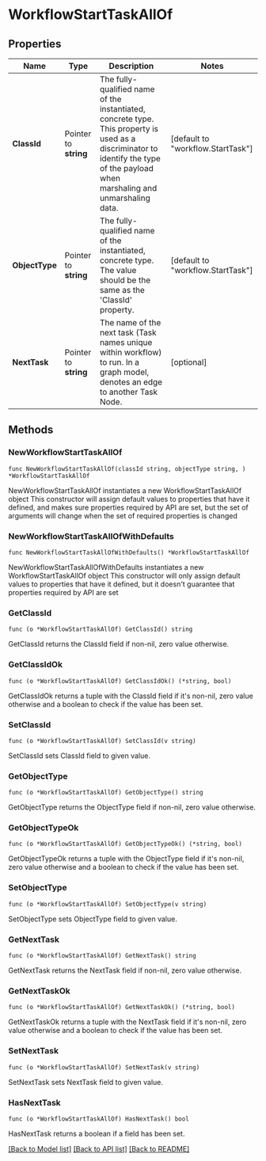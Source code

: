 # WorkflowStartTaskAllOf

## Properties

Name | Type | Description | Notes
------------ | ------------- | ------------- | -------------
**ClassId** | Pointer to **string** | The fully-qualified name of the instantiated, concrete type. This property is used as a discriminator to identify the type of the payload when marshaling and unmarshaling data. | [default to "workflow.StartTask"]
**ObjectType** | Pointer to **string** | The fully-qualified name of the instantiated, concrete type. The value should be the same as the &#39;ClassId&#39; property. | [default to "workflow.StartTask"]
**NextTask** | Pointer to **string** | The name of the next task (Task names unique within workflow) to run.  In a graph model, denotes an edge to another Task Node. | [optional] 

## Methods

### NewWorkflowStartTaskAllOf

`func NewWorkflowStartTaskAllOf(classId string, objectType string, ) *WorkflowStartTaskAllOf`

NewWorkflowStartTaskAllOf instantiates a new WorkflowStartTaskAllOf object
This constructor will assign default values to properties that have it defined,
and makes sure properties required by API are set, but the set of arguments
will change when the set of required properties is changed

### NewWorkflowStartTaskAllOfWithDefaults

`func NewWorkflowStartTaskAllOfWithDefaults() *WorkflowStartTaskAllOf`

NewWorkflowStartTaskAllOfWithDefaults instantiates a new WorkflowStartTaskAllOf object
This constructor will only assign default values to properties that have it defined,
but it doesn't guarantee that properties required by API are set

### GetClassId

`func (o *WorkflowStartTaskAllOf) GetClassId() string`

GetClassId returns the ClassId field if non-nil, zero value otherwise.

### GetClassIdOk

`func (o *WorkflowStartTaskAllOf) GetClassIdOk() (*string, bool)`

GetClassIdOk returns a tuple with the ClassId field if it's non-nil, zero value otherwise
and a boolean to check if the value has been set.

### SetClassId

`func (o *WorkflowStartTaskAllOf) SetClassId(v string)`

SetClassId sets ClassId field to given value.


### GetObjectType

`func (o *WorkflowStartTaskAllOf) GetObjectType() string`

GetObjectType returns the ObjectType field if non-nil, zero value otherwise.

### GetObjectTypeOk

`func (o *WorkflowStartTaskAllOf) GetObjectTypeOk() (*string, bool)`

GetObjectTypeOk returns a tuple with the ObjectType field if it's non-nil, zero value otherwise
and a boolean to check if the value has been set.

### SetObjectType

`func (o *WorkflowStartTaskAllOf) SetObjectType(v string)`

SetObjectType sets ObjectType field to given value.


### GetNextTask

`func (o *WorkflowStartTaskAllOf) GetNextTask() string`

GetNextTask returns the NextTask field if non-nil, zero value otherwise.

### GetNextTaskOk

`func (o *WorkflowStartTaskAllOf) GetNextTaskOk() (*string, bool)`

GetNextTaskOk returns a tuple with the NextTask field if it's non-nil, zero value otherwise
and a boolean to check if the value has been set.

### SetNextTask

`func (o *WorkflowStartTaskAllOf) SetNextTask(v string)`

SetNextTask sets NextTask field to given value.

### HasNextTask

`func (o *WorkflowStartTaskAllOf) HasNextTask() bool`

HasNextTask returns a boolean if a field has been set.


[[Back to Model list]](../README.md#documentation-for-models) [[Back to API list]](../README.md#documentation-for-api-endpoints) [[Back to README]](../README.md)


